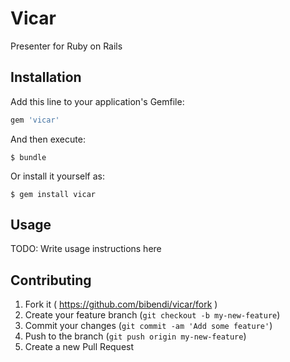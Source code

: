 # Vicar

Presenter for Ruby on Rails

## Installation

Add this line to your application's Gemfile:

```ruby
gem 'vicar'
```

And then execute:

    $ bundle

Or install it yourself as:

    $ gem install vicar

## Usage

TODO: Write usage instructions here

## Contributing

1. Fork it ( https://github.com/bibendi/vicar/fork )
2. Create your feature branch (`git checkout -b my-new-feature`)
3. Commit your changes (`git commit -am 'Add some feature'`)
4. Push to the branch (`git push origin my-new-feature`)
5. Create a new Pull Request
